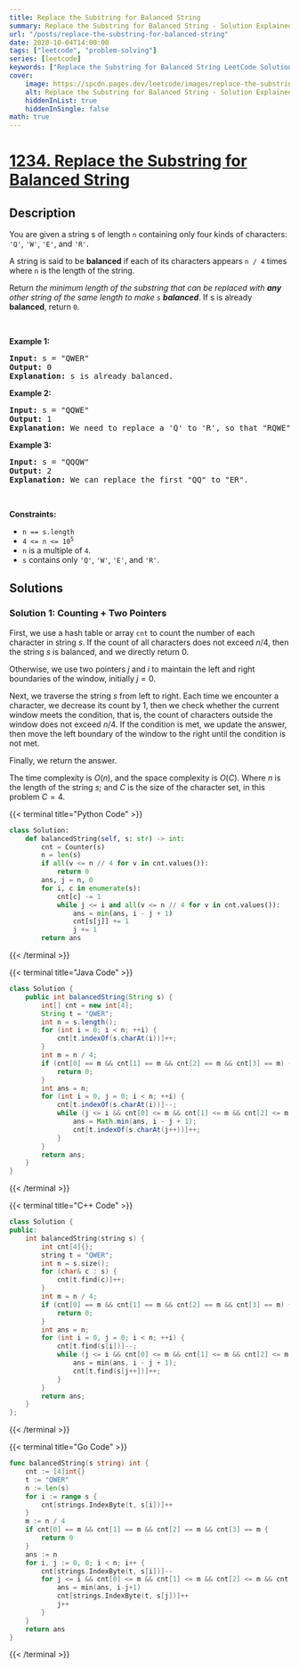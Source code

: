 ```yaml
---
title: Replace the Substring for Balanced String
summary: Replace the Substring for Balanced String - Solution Explained
url: "/posts/replace-the-substring-for-balanced-string"
date: 2020-10-04T14:00:00
tags: ["leetcode", "problem-solving"]
series: [leetcode]
keywords: ["Replace the Substring for Balanced String LeetCode Solution Explained in all languages", "1234", "leetcode question 1234", "Replace the Substring for Balanced String", "LeetCode", "leetcode solution in Python3 C++ Java Go PHP Ruby Swift TypeScript Rust C# JavaScript C", "GeeksforGeeks", "InterviewBit", "Coding Ninjas", "HackerRank", "HackerEarth", "CodeChef", "TopCoder", "AlgoExpert", "freeCodeCamp", "Codeforces", "GitHub", "AtCoder", "Samir Paul"]
cover:
    image: https://spcdn.pages.dev/leetcode/images/replace-the-substring-for-balanced-string.webp
    alt: Replace the Substring for Balanced String - Solution Explained
    hiddenInList: true
    hiddenInSingle: false
math: true
---
```



# [1234. Replace the Substring for Balanced String](https://leetcode.com/problems/replace-the-substring-for-balanced-string)


## Description

<p>You are given a string s of length <code>n</code> containing only four kinds of characters: <code>&#39;Q&#39;</code>, <code>&#39;W&#39;</code>, <code>&#39;E&#39;</code>, and <code>&#39;R&#39;</code>.</p>

<p>A string is said to be <strong>balanced</strong><em> </em>if each of its characters appears <code>n / 4</code> times where <code>n</code> is the length of the string.</p>

<p>Return <em>the minimum length of the substring that can be replaced with <strong>any</strong> other string of the same length to make </em><code>s</code><em> <strong>balanced</strong></em>. If s is already <strong>balanced</strong>, return <code>0</code>.</p>

<p>&nbsp;</p>
<p><strong class="example">Example 1:</strong></p>

<pre>
<strong>Input:</strong> s = &quot;QWER&quot;
<strong>Output:</strong> 0
<strong>Explanation:</strong> s is already balanced.
</pre>

<p><strong class="example">Example 2:</strong></p>

<pre>
<strong>Input:</strong> s = &quot;QQWE&quot;
<strong>Output:</strong> 1
<strong>Explanation:</strong> We need to replace a &#39;Q&#39; to &#39;R&#39;, so that &quot;RQWE&quot; (or &quot;QRWE&quot;) is balanced.
</pre>

<p><strong class="example">Example 3:</strong></p>

<pre>
<strong>Input:</strong> s = &quot;QQQW&quot;
<strong>Output:</strong> 2
<strong>Explanation:</strong> We can replace the first &quot;QQ&quot; to &quot;ER&quot;. 
</pre>

<p>&nbsp;</p>
<p><strong>Constraints:</strong></p>

<ul>
	<li><code>n == s.length</code></li>
	<li><code>4 &lt;= n &lt;= 10<sup>5</sup></code></li>
	<li><code>n</code> is a multiple of <code>4</code>.</li>
	<li><code>s</code> contains only <code>&#39;Q&#39;</code>, <code>&#39;W&#39;</code>, <code>&#39;E&#39;</code>, and <code>&#39;R&#39;</code>.</li>
</ul>

## Solutions

### Solution 1: Counting + Two Pointers

First, we use a hash table or array `cnt` to count the number of each character in string $s$. If the count of all characters does not exceed $n/4$, then the string $s$ is balanced, and we directly return $0$.

Otherwise, we use two pointers $j$ and $i$ to maintain the left and right boundaries of the window, initially $j = 0$.

Next, we traverse the string $s$ from left to right. Each time we encounter a character, we decrease its count by $1$, then we check whether the current window meets the condition, that is, the count of characters outside the window does not exceed $n/4$. If the condition is met, we update the answer, then move the left boundary of the window to the right until the condition is not met.

Finally, we return the answer.

The time complexity is $O(n)$, and the space complexity is $O(C)$. Where $n$ is the length of the string $s$; and $C$ is the size of the character set, in this problem $C = 4$.

<!-- tabs:start -->

{{< terminal title="Python Code" >}}
```python
class Solution:
    def balancedString(self, s: str) -> int:
        cnt = Counter(s)
        n = len(s)
        if all(v <= n // 4 for v in cnt.values()):
            return 0
        ans, j = n, 0
        for i, c in enumerate(s):
            cnt[c] -= 1
            while j <= i and all(v <= n // 4 for v in cnt.values()):
                ans = min(ans, i - j + 1)
                cnt[s[j]] += 1
                j += 1
        return ans
```
{{< /terminal >}}

{{< terminal title="Java Code" >}}
```java
class Solution {
    public int balancedString(String s) {
        int[] cnt = new int[4];
        String t = "QWER";
        int n = s.length();
        for (int i = 0; i < n; ++i) {
            cnt[t.indexOf(s.charAt(i))]++;
        }
        int m = n / 4;
        if (cnt[0] == m && cnt[1] == m && cnt[2] == m && cnt[3] == m) {
            return 0;
        }
        int ans = n;
        for (int i = 0, j = 0; i < n; ++i) {
            cnt[t.indexOf(s.charAt(i))]--;
            while (j <= i && cnt[0] <= m && cnt[1] <= m && cnt[2] <= m && cnt[3] <= m) {
                ans = Math.min(ans, i - j + 1);
                cnt[t.indexOf(s.charAt(j++))]++;
            }
        }
        return ans;
    }
}
```
{{< /terminal >}}

{{< terminal title="C++ Code" >}}
```cpp
class Solution {
public:
    int balancedString(string s) {
        int cnt[4]{};
        string t = "QWER";
        int n = s.size();
        for (char& c : s) {
            cnt[t.find(c)]++;
        }
        int m = n / 4;
        if (cnt[0] == m && cnt[1] == m && cnt[2] == m && cnt[3] == m) {
            return 0;
        }
        int ans = n;
        for (int i = 0, j = 0; i < n; ++i) {
            cnt[t.find(s[i])]--;
            while (j <= i && cnt[0] <= m && cnt[1] <= m && cnt[2] <= m && cnt[3] <= m) {
                ans = min(ans, i - j + 1);
                cnt[t.find(s[j++])]++;
            }
        }
        return ans;
    }
};
```
{{< /terminal >}}

{{< terminal title="Go Code" >}}
```go
func balancedString(s string) int {
	cnt := [4]int{}
	t := "QWER"
	n := len(s)
	for i := range s {
		cnt[strings.IndexByte(t, s[i])]++
	}
	m := n / 4
	if cnt[0] == m && cnt[1] == m && cnt[2] == m && cnt[3] == m {
		return 0
	}
	ans := n
	for i, j := 0, 0; i < n; i++ {
		cnt[strings.IndexByte(t, s[i])]--
		for j <= i && cnt[0] <= m && cnt[1] <= m && cnt[2] <= m && cnt[3] <= m {
			ans = min(ans, i-j+1)
			cnt[strings.IndexByte(t, s[j])]++
			j++
		}
	}
	return ans
}
```
{{< /terminal >}}

<!-- tabs:end -->

<!-- end -->
